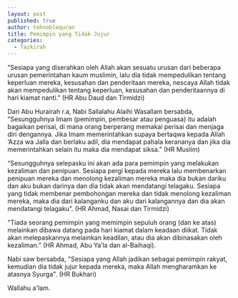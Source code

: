 ```yaml
---
layout: post
published: true
author: tehnoblequran
title: Pemimpin yang Tidak Jujur
categories:
  - Tazkirah
---
```

”Sesiapa yang diserahkan oleh Allah akan sesuatu urusan dari beberapa urusan pemerintahan kaum muslimin, lalu dia tidak mempedulikan tentang keperluan mereka, kesusahan dan penderitaan mereka, nescaya Allah tidak akan mempedulikan tentang keperluan, kesusahan dan penderitaannya di hari kiamat nanti.”  (HR Abu Daud dan Tirmidzi)

Dari Abu Hurairah r.a,  Nabi Sallalahu Alaihi Wasallam bersabda, ”Sesungguhnya Imam (pemimpin, pembesar atau penguasa) itu adalah bagaikan perisai, di mana orang berperang memakai perisai dan menjaga diri dengannya. Jika Imam memerintahkan supaya bertaqwa kepada Allah ‘Azza wa Jalla dan berlaku adil, dia mendapat pahala kerananya dan jika dia memerintahkan selain itu maka dia mendapat siksa.” (HR Muslim)

“Sesungguhnya selepasku ini akan ada para pemimpin yang melakukan kezaliman dan penipuan. Sesiapa pergi kepada mereka lalu membenarkan penipuan mereka dan menolong kezaliman mereka maka dia bukan dariku dan aku bukan darinya dan dia tidak akan mendatangi telagaku. Sesiapa yang tidak membenar pembohongan mereka dan tidak menolong kezaliman mereka, maka dia dari kalanganku dan aku dari kalangannya dan dia akan mendatangi telagaku”. (HR Ahmad, Nasai dan Tirmidzi)

"Tiada seorang pemimpin yang memimpin sepuluh orang (dan ke atas) melainkan dibawa datang pada hari kiamat dalam keadaan diikat. Tidak akan melepaskannya melainkan keadilan, atau dia akan dibinasakan oleh kezaliman.” (HR Ahmad, Abu Ya’la dan al-Baihaqi).

Nabi saw bersabda, "Sesiapa yang Allah jadikan sebagai pemimpin rakyat, kemudian dia tidak jujur kepada mereka, maka Allah mengharamkan ke atasnya Syurga". (HR Bukhari)

Wallahu a'lam.
